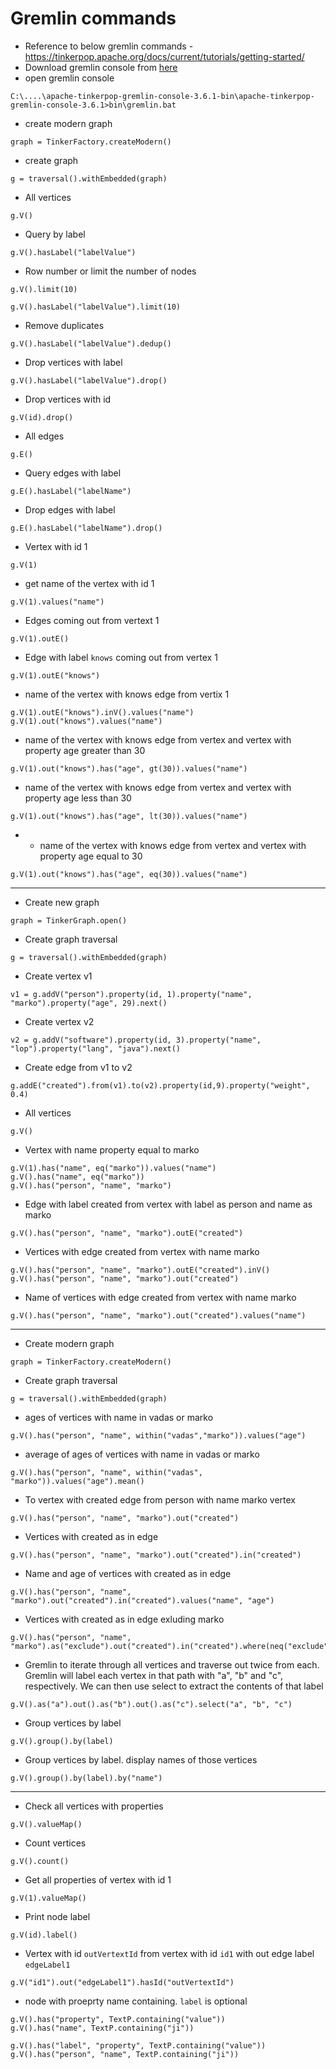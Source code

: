 # Gremlin commands
* Reference to below gremlin commands - https://tinkerpop.apache.org/docs/current/tutorials/getting-started/
* Download gremlin console from [here](https://www.apache.org/dyn/closer.lua/tinkerpop/3.6.1/apache-tinkerpop-gremlin-console-3.6.1-bin.zip)
* open gremlin console
```
C:\....\apache-tinkerpop-gremlin-console-3.6.1-bin\apache-tinkerpop-gremlin-console-3.6.1>bin\gremlin.bat
```
* create modern graph
```
graph = TinkerFactory.createModern()
```
* create graph
```
g = traversal().withEmbedded(graph)
```
* All vertices
```
g.V()
```
* Query by label
```
g.V().hasLabel("labelValue")
```
* Row number or limit the number of nodes
```
g.V().limit(10)

g.V().hasLabel("labelValue").limit(10)
```
* Remove duplicates
```
g.V().hasLabel("labelValue").dedup()
```
* Drop vertices with label
```
g.V().hasLabel("labelValue").drop()
```
* Drop vertices with id
```
g.V(id).drop()
```
* All edges
```
g.E()
```
* Query edges with label
```
g.E().hasLabel("labelName")
```
* Drop edges with label
```
g.E().hasLabel("labelName").drop()
```
* Vertex with id 1
```
g.V(1)
```
* get name of the vertex with id 1
```
g.V(1).values("name")
```
* Edges coming out from vertext 1
```
g.V(1).outE()
```
* Edge with label `knows` coming out from vertex 1
```
g.V(1).outE("knows")
```
* name of the vertex with knows edge from vertix 1
```
g.V(1).outE("knows").inV().values("name")
g.V(1).out("knows").values("name")
```
* name of the vertex with knows edge from vertex and vertex with property age greater than 30
```
g.V(1).out("knows").has("age", gt(30)).values("name")
```
* name of the vertex with knows edge from vertex and vertex with property age less than 30
```
g.V(1).out("knows").has("age", lt(30)).values("name")
```
* * name of the vertex with knows edge from vertex and vertex with property age equal to 30
```
g.V(1).out("knows").has("age", eq(30)).values("name")
```
------
* Create new graph
```
graph = TinkerGraph.open()
```
* Create graph traversal
```
g = traversal().withEmbedded(graph)
```
* Create vertex v1
```
v1 = g.addV("person").property(id, 1).property("name", "marko").property("age", 29).next()
```
* Create vertex v2
```
v2 = g.addV("software").property(id, 3).property("name", "lop").property("lang", "java").next()
```
* Create edge from v1 to v2
```
g.addE("created").from(v1).to(v2).property(id,9).property("weight", 0.4)
```
* All vertices
```
g.V()
```
* Vertex with name property equal to marko
```
g.V(1).has("name", eq("marko")).values("name")
g.V().has("name", eq("marko"))
g.V().has("person", "name", "marko")
```
* Edge with label created from vertex with label as person and name as marko 
```
g.V().has("person", "name", "marko").outE("created")
```
* Vertices with edge created from vertex with name marko
```
g.V().has("person", "name", "marko").outE("created").inV()
g.V().has("person", "name", "marko").out("created")
```
* Name of vertices with edge created from vertex with name marko
```
g.V().has("person", "name", "marko").out("created").values("name")
```
------
* Create modern graph
```
graph = TinkerFactory.createModern()
```
* Create graph traversal
```
g = traversal().withEmbedded(graph)
```
* ages of vertices with name in vadas or marko
```
g.V().has("person", "name", within("vadas","marko")).values("age")
```
* average of ages of vertices with name in vadas or marko
```
g.V().has("person", "name", within("vadas", "marko")).values("age").mean()
```
* To vertex with created edge from person with name marko vertex
```
g.V().has("person", "name", "marko").out("created")
```
* Vertices with created as in edge
```
g.V().has("person", "name", "marko").out("created").in("created")
```
* Name and age of vertices with created as in edge
```
g.V().has("person", "name", "marko").out("created").in("created").values("name", "age")
```
* Vertices with created as in edge exluding marko
```
g.V().has("person", "name", "marko").as("exclude").out("created").in("created").where(neq("exclude")).values("name")
```
* Gremlin to iterate through all vertices and traverse out twice from each. Gremlin will label each vertex in that path with "a", "b" and "c", respectively. We can then use select to extract the contents of that label
```
g.V().as("a").out().as("b").out().as("c").select("a", "b", "c")
```
* Group vertices by label
```
g.V().group().by(label)
```
* Group vertices by label. display names of those vertices
```
g.V().group().by(label).by("name")
```
------
* Check all vertices with properties
```
g.V().valueMap()
```
* Count vertices
```
g.V().count()
```
* Get all properties of vertex with id 1
```
g.V(1).valueMap()
```
* Print node label
```
g.V(id).label()
```
* Vertex with id `outVertextId` from vertex with id `id1` with out edge label `edgeLabel1`
```
g.V("id1").out("edgeLabel1").hasId("outVertextId")
```
* node with proeprty name containing. `label` is optional
```
g.V().has("property", TextP.containing("value"))
g.V().has("name", TextP.containing("ji"))

g.V().has("label", "property", TextP.containing("value"))
g.V().has("person", "name", TextP.containing("ji"))
```